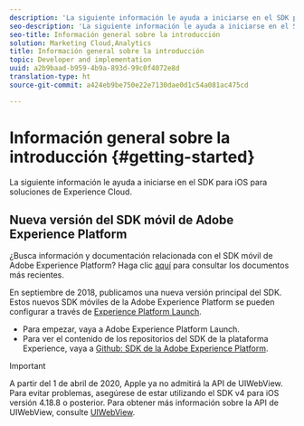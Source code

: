 ```yaml
---
description: 'La siguiente información le ayuda a iniciarse en el SDK para iOS para soluciones de Experience Cloud '
seo-description: 'La siguiente información le ayuda a iniciarse en el SDK para iOS para soluciones de Experience Cloud '
seo-title: Información general sobre la introducción
solution: Marketing Cloud,Analytics
title: Información general sobre la introducción
topic: Developer and implementation
uuid: a2b9baad-b959-4b9a-893d-99c0f4072e8d
translation-type: ht
source-git-commit: a424eb9be750e22e7130dae0d1c54a081ac475cd

---
```



# Información general sobre la introducción {#getting-started}

La siguiente información le ayuda a iniciarse en el SDK para iOS para soluciones de Experience Cloud.

## Nueva versión del SDK móvil de Adobe Experience Platform

¿Busca información y documentación relacionada con el SDK móvil de Adobe Experience Platform? Haga clic [aquí](https://aep-sdks.gitbook.io/docs/) para consultar los documentos más recientes.

En septiembre de 2018, publicamos una nueva versión principal del SDK. Estos nuevos SDK móviles de la Adobe Experience Platform se pueden configurar a través de [Experience Platform Launch](https://www.adobe.com/es/experience-platform/launch.html).

* Para empezar, vaya a Adobe Experience Platform Launch.
* Para ver el contenido de los repositorios del SDK de la plataforma Experience, vaya a [Github: SDK de la Adobe Experience Platform](https://github.com/Adobe-Marketing-Cloud/acp-sdks).

>[!IMPORTANT]
>
>A partir del 1 de abril de 2020, Apple ya no admitirá la API de UIWebView. Para evitar problemas, asegúrese de estar utilizando el SDK v4 para iOS versión 4.18.8 o posterior. Para obtener más información sobre la API de UIWebView, consulte [UIWebView](https://developer.apple.com/documentation/uikit/uiwebview).
